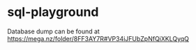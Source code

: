 # sql-playground

Database dump can be found at https://mega.nz/folder/8FF3AY7R#VP34iJFUbZpNfQiXKLQyqQ
